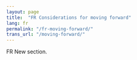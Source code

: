 ```yaml
---
layout: page
title:  "FR Considerations for moving forward"
lang: fr
permalink: "/fr-moving-forward/"
trans_url: "/moving-forward/"
---
```


FR New section.

